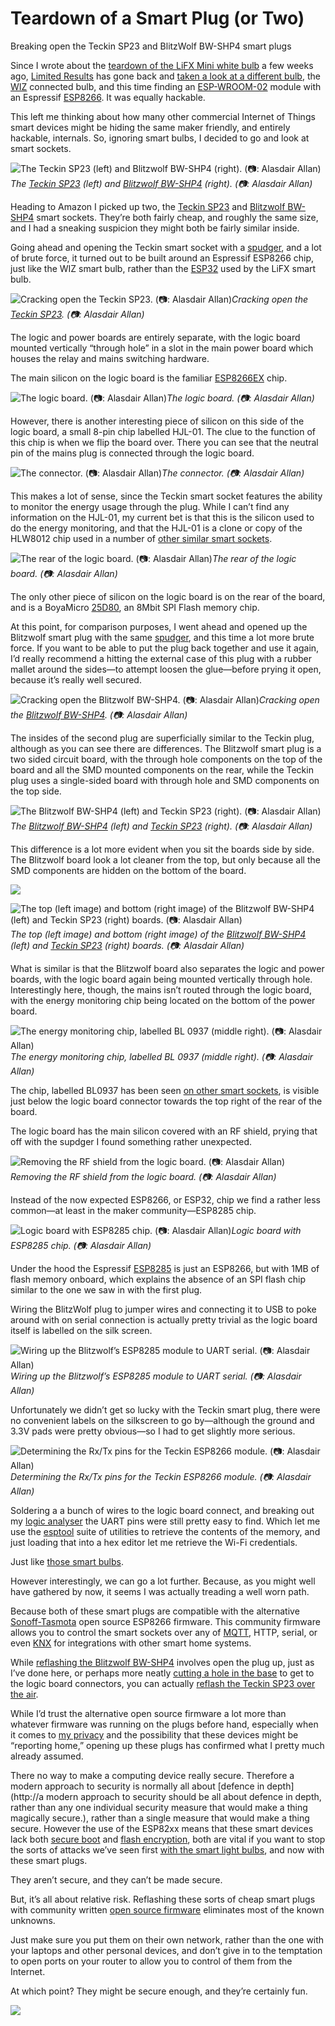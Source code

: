 
# Teardown of a Smart Plug (or Two)

Breaking open the Teckin SP23 and BlitzWolf BW-SHP4 smart plugs

Since I wrote about the [teardown of the LiFX Mini white bulb](https://blog.hackster.io/the-problem-with-throwing-away-a-smart-device-75c8b35ee3c7) a few weeks ago, [Limited Results](https://twitter.com/limitedresults) has gone back and [taken a look at a different bulb](https://limitedresults.com/2019/02/pwn-the-wiz-connected/), the [WIZ](https://www.wizconnected.com/en-GB/) connected bulb, and this time finding an [ESP-WROOM-02](https://www.espressif.com/en/products/hardware/esp-wroom-02/overview) module with an Espressif [ESP8266](https://www.espressif.com/en/products/hardware/esp8266ex/overview). It was equally hackable.

This left me thinking about how many other commercial Internet of Things smart devices might be hiding the same maker friendly, and entirely hackable, internals. So, ignoring smart bulbs, I decided to go and look at smart sockets.

![The [Teckin SP23](http://amzn.to/2UeqM8A) (left) and [Blitzwolf BW-SHP4](https://amzn.to/2SX3Kqw) (right). (📷: Alasdair Allan)](https://cdn-images-1.medium.com/max/7820/1*CqCjUhb-BRhr_3q8ASMjtA.jpeg)*The [Teckin SP23](http://amzn.to/2UeqM8A) (left) and [Blitzwolf BW-SHP4](https://amzn.to/2SX3Kqw) (right). (📷: Alasdair Allan)*

Heading to Amazon I picked up two, the [Teckin SP23](http://amzn.to/2UeqM8A) and [Blitzwolf BW-SHP4](https://amzn.to/2SX3Kqw) smart sockets. They’re both fairly cheap, and roughly the same size, and I had a sneaking suspicion they might both be fairly similar inside.

Going ahead and opening the Teckin smart socket with a [spudger](https://www.ifixit.com/Store/Tools/Metal-Spudger-Set/IF145-017-1), and a lot of brute force, it turned out to be built around an Espressif ESP8266 chip, just like the WIZ smart bulb, rather than the [ESP32](https://www.espressif.com/en/products/hardware/esp32/overview) used by the LiFX smart bulb.

![Cracking open the [Teckin SP23](http://amzn.to/2UeqM8A). (📷: Alasdair Allan)](https://cdn-images-1.medium.com/max/8064/1*vQZ-q7xiWFkXvIq9Xh6hKQ.jpeg)*Cracking open the [Teckin SP23](http://amzn.to/2UeqM8A). (📷: Alasdair Allan)*

The logic and power boards are entirely separate, with the logic board mounted vertically “through hole” in a slot in the main power board which houses the relay and mains switching hardware.

The main silicon on the logic board is the familiar [ESP8266EX](https://www.espressif.com/sites/default/files/documentation/0a-esp8266ex_datasheet_en.pdf) chip.

![The logic board. (📷: Alasdair Allan)](https://cdn-images-1.medium.com/max/5904/1*_Ba9qQFO9dogiGiYi9WTkA.jpeg)*The logic board. (📷: Alasdair Allan)*

However, there is another interesting piece of silicon on this side of the logic board, a small 8-pin chip labelled HJL-01. The clue to the function of this chip is when we flip the board over. There you can see that the neutral pin of the mains plug is connected through the logic board.

![The connector. (📷: Alasdair Allan)](https://cdn-images-1.medium.com/max/8064/1*HHgVCeWaH0kQCvNkSLLkOQ.jpeg)*The connector. (📷: Alasdair Allan)*

This makes a lot of sense, since the Teckin smart socket features the ability to monitor the energy usage through the plug. While I can’t find any information on the HJL-01, my current bet is that this is the silicon used to do the energy monitoring, and that the HJL-01 is a clone or copy of the HLW8012 chip used in a number of [other similar smart sockets](http://tinkerman.cat/hlw8012-ic-new-sonoff-pow/).

![The rear of the logic board. (📷: Alasdair Allan)](https://cdn-images-1.medium.com/max/6308/1*b5qKXHaAF6VHGE3POHzKIg.jpeg)*The rear of the logic board. (📷: Alasdair Allan)*

The only other piece of silicon on the logic board is on the rear of the board, and is a BoyaMicro [25D80](http://www.bmsemi.com/upload/file/20180129/15172094523103025.pdf), an 8Mbit SPI Flash memory chip.

At this point, for comparison purposes, I went ahead and opened up the Blitzwolf smart plug with the same [spudger](https://www.ifixit.com/Store/Tools/Metal-Spudger-Set/IF145-017-1), and this time a lot more brute force. If you want to be able to put the plug back together and use it again, I’d really recommend a hitting the external case of this plug with a rubber mallet around the sides—to attempt loosen the glue—before prying it open, because it’s really well secured.

![Cracking open the [Blitzwolf BW-SHP4](https://amzn.to/2SX3Kqw). (📷: Alasdair Allan)](https://cdn-images-1.medium.com/max/8064/1*ieWKsITuNb55J1Mj2j6Qiw.jpeg)*Cracking open the [Blitzwolf BW-SHP4](https://amzn.to/2SX3Kqw). (📷: Alasdair Allan)*

The insides of the second plug are superficially similar to the Teckin plug, although as you can see there are differences. The Blitzwolf smart plug is a two sided circuit board, with the through hole components on the top of the board and all the SMD mounted components on the rear, while the Teckin plug uses a single-sided board with through hole and SMD components on the top side.

![The [Blitzwolf BW-SHP4](https://amzn.to/2SX3Kqw) (left) and [Teckin SP23](http://amzn.to/2UeqM8A) (right). (📷: Alasdair Allan)](https://cdn-images-1.medium.com/max/8064/1*CY0jif8ZU6svMT_Ijl4GeQ.jpeg)*The [Blitzwolf BW-SHP4](https://amzn.to/2SX3Kqw) (left) and [Teckin SP23](http://amzn.to/2UeqM8A) (right). (📷: Alasdair Allan)*

This difference is a lot more evident when you sit the boards side by side. The Blitzwolf board look a lot cleaner from the top, but only because all the SMD components are hidden on the bottom of the board.

![](https://cdn-images-1.medium.com/max/8064/1*9tZpZl8QH5NwcpdEx3E_Gw.jpeg)

![The top (left image) and bottom (right image) of the [Blitzwolf BW-SHP4](https://amzn.to/2SX3Kqw) (left) and [Teckin SP23](http://amzn.to/2UeqM8A) (right) boards. (📷: Alasdair Allan)](https://cdn-images-1.medium.com/max/8064/1*_BAk-fsHrp42PqTgjXw9Dg.jpeg)*The top (left image) and bottom (right image) of the [Blitzwolf BW-SHP4](https://amzn.to/2SX3Kqw) (left) and [Teckin SP23](http://amzn.to/2UeqM8A) (right) boards. (📷: Alasdair Allan)*

What is similar is that the Blitzwolf board also separates the logic and power boards, with the logic board again being mounted vertically through hole. Interestingly here, though, the mains isn’t routed through the logic board, with the energy monitoring chip being located on the bottom of the power board.

![The energy monitoring chip, labelled BL 0937 (middle right). (📷: Alasdair Allan)](https://cdn-images-1.medium.com/max/4034/1*LjlhoOfP5ugnf3SEkIWQJg.jpeg)*The energy monitoring chip, labelled BL 0937 (middle right). (📷: Alasdair Allan)*

The chip, labelled BL0937 has been seen [on other smart sockets](https://github.com/xoseperez/espurna/issues/1502), is visible just below the logic board connector towards the top right of the rear of the board.

The logic board has the main silicon covered with an RF shield, prying that off with the supdger I found something rather unexpected.

![Removing the RF shield from the logic board. (📷: Alasdair Allan)](https://cdn-images-1.medium.com/max/6592/1*WLHMmImO3btj9a3vrXCg7g.jpeg)*Removing the RF shield from the logic board. (📷: Alasdair Allan)*

Instead of the now expected ESP8266, or ESP32, chip we find a rather less common—at least in the maker community—ESP8285 chip.

![Logic board with ESP8285 chip. (📷: Alasdair Allan)](https://cdn-images-1.medium.com/max/8064/1*onsoQet8lt1tLZvAf_CCBA.jpeg)*Logic board with ESP8285 chip. (📷: Alasdair Allan)*

Under the hood the Espressif [ESP8285](https://www.espressif.com/sites/default/files/documentation/0a-esp8285_datasheet_en.pdf) is just an ESP8266, but with 1MB of flash memory onboard, which explains the absence of an SPI flash chip similar to the one we saw in with the first plug.

Wiring the BlitzWolf plug to jumper wires and connecting it to USB to poke around with on serial connection is actually pretty trivial as the logic board itself is labelled on the silk screen.

![Wiring up the Blitzwolf’s ESP8285 module to UART serial. (📷: Alasdair Allan)](https://cdn-images-1.medium.com/max/8064/1*2DOYeS1kkxqdgJ9SAsi5lA.jpeg)*Wiring up the Blitzwolf’s ESP8285 module to UART serial. (📷: Alasdair Allan)*

Unfortunately we didn’t get so lucky with the Teckin smart plug, there were no convenient labels on the silkscreen to go by—although the ground and 3.3V pads were pretty obvious—so I had to get slightly more serious.

![Determining the Rx/Tx pins for the Teckin ESP8266 module. (📷: Alasdair Allan)](https://cdn-images-1.medium.com/max/8064/1*kA1i-wuymr8P7YKenZvjig.jpeg)*Determining the Rx/Tx pins for the Teckin ESP8266 module. (📷: Alasdair Allan)*

Soldering a a bunch of wires to the logic board connect, and breaking out my [logic analyser](https://amzn.to/2H25Ejc) the UART pins were still pretty easy to find. Which let me use the [esptool](https://github.com/espressif/esptool) suite of utilities to retrieve the contents of the memory, and just loading that into a hex editor let me retrieve the Wi-Fi credentials.

Just like [those smart bulbs](https://blog.hackster.io/the-problem-with-throwing-away-a-smart-device-75c8b35ee3c7).

However interestingly, we can go a lot further. Because, as you might well have gathered by now, it seems I was actually treading a well worn path.

Because both of these smart plugs are compatible with the alternative [Sonoff-Tasmota](https://github.com/arendst/Sonoff-Tasmota) open source ESP8266 firmware. This community firmware allows you to control the smart sockets over any of [MQTT](https://mqtt.org/), HTTP, serial, or even [KNX](https://www.knx.org/knx-en/for-professionals/What-is-KNX/A-brief-introduction/index.php) for integrations with other smart home systems.

While [reflashing the Blitzwolf BW-SHP4](https://github.com/arendst/Sonoff-Tasmota/wiki/BlitzWolf-BW-SHP4-(UK-Version)) involves open the plug up, just as I’ve done here, or perhaps more neatly [cutting a hole in the base](https://user-images.githubusercontent.com/9513181/50402552-62c05380-078f-11e9-9c18-a79e20af5078.jpg) to get to the logic board connectors, you can actually [reflash the Teckin SP23 over the air](https://github.com/arendst/Sonoff-Tasmota/wiki/Teckin-SP23).

While I’d trust the alternative open source firmware a lot more than whatever firmware was running on the plugs before hand, especially when it comes to [my privacy](https://medium.com/@aallan/has-the-death-of-privacy-been-greatly-exaggerated-f2c4f2423b5) and the possibility that these devices might be “reporting home,” opening up these plugs has confirmed what I pretty much already assumed.

There no way to make a computing device really secure. Therefore a modern approach to security is normally all about [defence in depth](http://a modern approach to security should be all about defence in depth, rather than any one individual security measure that would make a thing magically secure.), rather than a single measure that would make a thing secure. However the use of the ESP82xx means that these smart devices lack both [secure boot](https://docs.espressif.com/projects/esp-idf/en/latest/security/secure-boot.html) and [flash encryption](https://docs.espressif.com/projects/esp-idf/en/latest/security/flash-encryption.html), both are vital if you want to stop the sorts of attacks we’ve seen first [with the smart light bulbs](https://blog.hackster.io/the-problem-with-throwing-away-a-smart-device-75c8b35ee3c7), and now with these smart plugs.

They aren’t secure, and they can’t be made secure.

But, it’s all about relative risk. Reflashing these sorts of cheap smart plugs with community written [open source firmware](https://github.com/arendst/Sonoff-Tasmota) eliminates most of the known unknowns.

Just make sure you put them on their own network, rather than the one with your laptops and other personal devices, and don’t give in to the temptation to open ports on your router to allow you to control of them from the Internet.

At which point? They might be secure enough, and they’re certainly fun.

![](https://cdn-images-1.medium.com/max/4000/1*tR-jNXEQIlTnHDyLChWiQQ.png)
